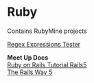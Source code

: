 # Ruby
Contains RubyMine projects 

[Regex Expressions Tester](https://rubular.com/)   

**Meet Up Docs**     
[Ruby on Rails Tutorial Rails5](https://www.railstutorial.org/)   
[The Rails Way 5](https://vs1.coursehunters.net/rails5-way/rails5.pdf)
